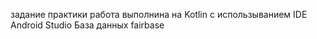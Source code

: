 задание практики
работа выполнина на Kotlin с использыванием IDE Android Studio
База данных fairbase
